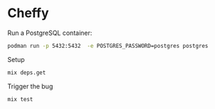 # Cheffy

Run a PostgreSQL container:

``` sh
podman run -p 5432:5432  -e POSTGRES_PASSWORD=postgres postgres
```

Setup

``` sh
mix deps.get
```

Trigger the bug

``` sh
mix test
```

